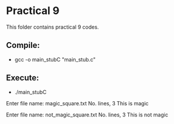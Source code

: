 # Practical 9

This folder contains practical 9 codes.

## Compile:
* gcc -o main_stubC "main_stub.c"


## Execute:
* ./main_stubC

 Enter file name: magic_square.txt
 No. lines, 3
 This is magic

 Enter file name: not_magic_square.txt
 No. lines, 3
 This is not magic
